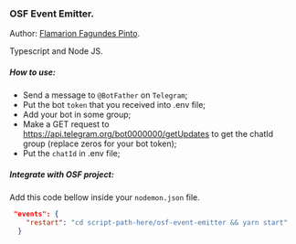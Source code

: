 ### OSF Event Emitter.

Author: [Flamarion Fagundes Pinto](https://github.com/Flamarionfp).

Typescript and Node JS.

##### How to use:

- Send a message to `@BotFather` on `Telegram`;
- Put the bot `token` that you received into .env file;
- Add your bot in some group;
- Make a GET request to https://api.telegram.org/bot0000000/getUpdates to get the chatId group (replace zeros for your bot token);
- Put the `chatId` in .env file;

##### Integrate with OSF project:

Add this code bellow inside your `nodemon.json` file.

```json
 "events": {
    "restart": "cd script-path-here/osf-event-emitter && yarn start"
  }
```
